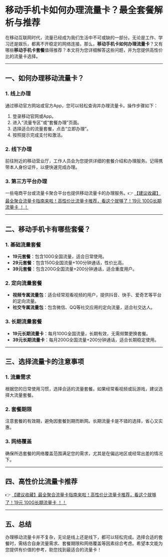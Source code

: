 # 移动手机卡如何办理流量卡？最全套餐解析与推荐

在移动互联网时代，流量已经成为我们生活中不可或缺的一部分。无论是工作、学习还是娱乐，都离不开稳定的网络连接。那么，**移动手机卡如何办理流量卡**？又有哪些**移动手机卡套餐**值得推荐？本文将为您详细解答这些问题，并为您提供高性价比的流量卡选择。

---

## 一、如何办理移动流量卡？

### 1. 线上办理
通过移动官方网站或官方App，您可以轻松查询并办理流量卡。操作步骤如下：
1. 登录移动官网或App。
2. 进入“流量专区”或“套餐办理”页面。
3. 选择适合的流量套餐，点击“立即办理”。
4. 按照提示完成支付和激活。

### 2. 线下办理
前往附近的移动营业厅，工作人员会为您提供详细的套餐介绍和办理服务。记得携带本人身份证件，以便快速完成办理。

### 3. 第三方平台办理
一些电商平台或流量卡聚合平台也提供移动流量卡的办理服务。👉 [【建议收藏】最全聚合流量卡指南来啦！高性价比流量卡推荐，看这个就够了！19元 100G长期流量卡 ！！](https://bit.ly/Liuliangka)

---

## 二、移动手机卡有哪些套餐？

### 1. 基础流量套餐
- **19元套餐**：包含100G全国流量，适合日常使用。
- **29元套餐**：包含150G全国流量+100分钟通话，性价比高。
- **39元套餐**：包含200G全国流量+200分钟通话，适合重度用户。

### 2. 定向流量套餐
- **视频专属流量包**：适合经常观看视频的用户，提供抖音、快手、爱奇艺等平台的定向流量。
- **社交专属流量包**：包含微信、QQ等社交应用的定向流量，适合社交达人。

### 3. 长期流量套餐
- **19元长期流量卡**：每月100G全国流量，长期有效，无需频繁更换套餐。
- **39元长期流量卡**：每月200G全国流量+200分钟通话，适合长期稳定使用。

---

## 三、选择流量卡的注意事项

### 1. 流量需求
根据您的日常使用习惯，选择合适的流量套餐。如果经常看视频或玩游戏，建议选择大流量套餐。

### 2. 套餐期限
注意套餐的有效期，避免因套餐到期而断网。长期流量卡是不错的选择，省心又实惠。

### 3. 网络覆盖
确保所选套餐的网络覆盖范围满足您的需求，尤其是在偏远地区或经常出差的情况下。

---

## 四、高性价比流量卡推荐

👉 [【建议收藏】最全聚合流量卡指南来啦！高性价比流量卡推荐，看这个就够了！19元 100G长期流量卡 ！！](https://bit.ly/Liuliangka)

---

## 五、总结

办理移动流量卡并不复杂，无论是线上还是线下，都可以轻松完成。选择合适的套餐时，需结合自身流量需求、套餐期限和网络覆盖等因素综合考虑。希望本文能为您提供有价值的参考，助您找到最适合的流量卡！